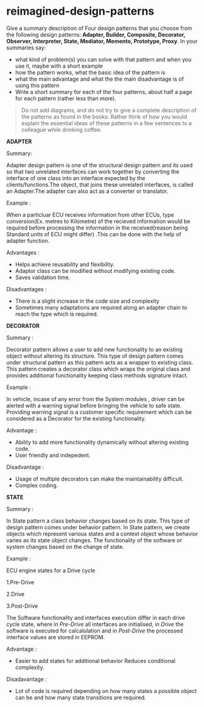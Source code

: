 # reimagined-design-patterns

Give a summary description of Four design patterns that you choose from the following design patterns: **Adapter,  Builder, Composite, Decorator, Observer, Interpreter, State, Mediator, Memento, Prototype, Proxy**. In your summaries say:

- what kind of problem(s) you can solve with that pattern and when you use it, maybe with a short example
- how the pattern works, what the basic idea of the pattern is
- what the main advantage and what the the main disadvantage is of using this pattern
- Write a short summary for each of the four patterns, about half a page for each pattern (rather less than more). 

> Do not add diagrams, and do not try to give a complete description of the patterns as found in the books. Rather think of how you would explain the essential ideas of these patterns in a few sentences to a colleague while drinking coffee.

**ADAPTER** 

Summary:

Adapter design pattern is one of the structural design pattern and its used so that two unrelated interfaces can work together by converting the interface of one class into an interface expected by the clients/functions.The object, that joins these unrelated interfaces, is called an Adapter.The adapter can also act as a converter or translator. 

Example :

When a particluar ECU receives information from other ECUs, type conversion(Ex. metres to Kilometre) of the recieved information would be required before processing the information in the received(reason being Standard units of ECU might differ) .This can be done with the help of adapter function.

Advantages :

- Helps achieve reusability and flexibility.
- Adaptor class can be modified without modifying existing code.
- Saves validation time.

Disadvantages :

- There is a slight increase in the code size and complexity
- Sometimes many adaptations are required along an adapter chain to reach the type which is required.


**DECORATOR**

Summary :

Decorator pattern allows a user to add new functionality to an existing object without altering its structure. This type of design pattern comes under structural pattern as this pattern acts as a wrapper to existing class.
This pattern creates a decorator class which wraps the original class and provides additional functionality keeping class methods signature intact.

Example :

In vehicle, incase of any error from the System modules , driver can be alerted with a warning signal before bringing the vehicle to safe state. Providing warning signal is a customer specific requirement which can be considered as a Decorator for the existing functionality.

Advantage :

- Ability to add more functionality dynamically without altering existing code.
- User friendly and indepedent.

Disadvantage :

- Usage of multiple decorators can make the maintainability difficult.
- Complex coding.

**STATE**

Summary :

In State pattern a class behavior changes based on its state. This type of design pattern comes under behavior pattern.
In State pattern, we create objects which represent various states and a context object whose behavior varies as its state object changes.
The functionality of the software or system changes based on the change of state.

Example :

ECU engine states for a Drive cycle

1.Pre-Drive

2.Drive

3.Post-Drive

The Software functionality and interfaces execution differ in each drive cycle state, where in _Pre-Drive_ all interfaces are initialised, in _Drive_ the software is executed for calcalulation and in _Post-Drive_ the processed interface values are stored in EEPROM.

Advantage :

-  Easier to add states for additional behavior Reduces conditional complexity.

Disadavantage :

- Lot of code is required depending on how many states a possible object can be and how many state transitions are required.


